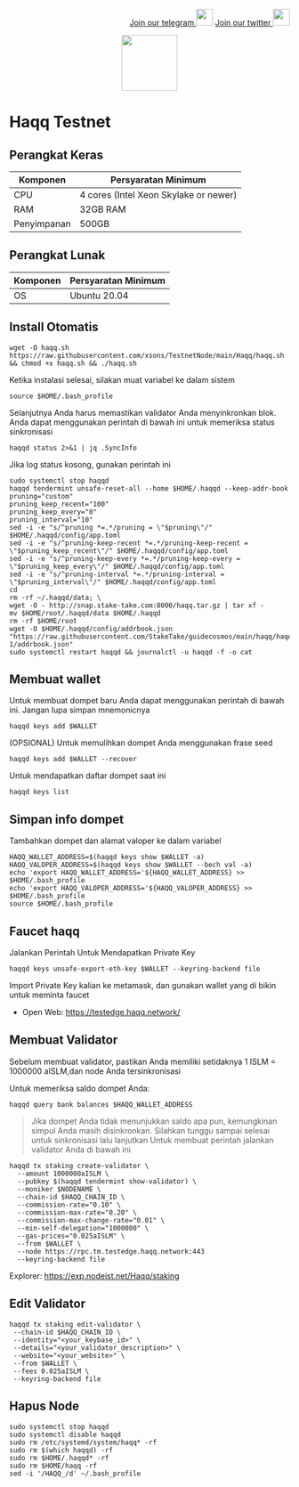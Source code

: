<p style="font-size:14px" align="right">
<a href="https://t.me/BeritaCryptoo" target="_blank">Join our telegram <img src="https://user-images.githubusercontent.com/50621007/183283867-56b4d69f-bc6e-4939-b00a-72aa019d1aea.png" width="30"/></a>
<a href="https://twitter.com/BeritaCryptoo" target="_blank">Join our twitter <img src="https://user-images.githubusercontent.com/108946833/184274157-08210464-fa03-493d-b01c-2420c67a524f.jpg" width="30"/></a>
</p>

<p align="center">
  <img width="100" height="auto" src="https://user-images.githubusercontent.com/38981255/187036471-e23ab080-2e03-46b7-8513-23e1f6612b4a.png">
</p>

# Haqq Testnet
## Perangkat Keras

|  Komponen |  Persyaratan Minimum |
| ------------ | ------------ |
| CPU  | 4 cores (Intel Xeon Skylake or newer) |
| RAM | 32GB RAM  |
| Penyimpanan  | 500GB |

## Perangkat Lunak

|Komponen | Persyaratan Minimum |
| ------------ | ------------ |
| OS | Ubuntu 20.04 | 

## Install Otomatis
```console
wget -O haqq.sh https://raw.githubusercontent.com/xsons/TestnetNode/main/Haqq/haqq.sh && chmod +x haqq.sh && ./haqq.sh
```
Ketika instalasi selesai, silakan muat variabel ke dalam sistem
```console
source $HOME/.bash_profile
```
Selanjutnya Anda harus memastikan validator Anda menyinkronkan blok. Anda dapat menggunakan perintah di bawah ini untuk memeriksa status sinkronisasi
```console
haqqd status 2>&1 | jq .SyncInfo
```
Jika log status kosong, gunakan perintah ini
```console
sudo systemctl stop haqqd 
haqqd tendermint unsafe-reset-all --home $HOME/.haqqd --keep-addr-book 
pruning="custom" 
pruning_keep_recent="100" 
pruning_keep_every="0" 
pruning_interval="10" 
sed -i -e "s/^pruning *=.*/pruning = \"$pruning\"/" $HOME/.haqqd/config/app.toml 
sed -i -e "s/^pruning-keep-recent *=.*/pruning-keep-recent = \"$pruning_keep_recent\"/" $HOME/.haqqd/config/app.toml 
sed -i -e "s/^pruning-keep-every *=.*/pruning-keep-every = \"$pruning_keep_every\"/" $HOME/.haqqd/config/app.toml 
sed -i -e "s/^pruning-interval *=.*/pruning-interval = \"$pruning_interval\"/" $HOME/.haqqd/config/app.toml 
cd 
rm -rf ~/.haqqd/data; \ 
wget -O - http://snap.stake-take.com:8000/haqq.tar.gz | tar xf - 
mv $HOME/root/.haqqd/data $HOME/.haqqd 
rm -rf $HOME/root 
wget -O $HOME/.haqqd/config/addrbook.json "https://raw.githubusercontent.com/StakeTake/guidecosmos/main/haqq/haqq_53211-1/addrbook.json" 
sudo systemctl restart haqqd && journalctl -u haqqd -f -o cat
```
## Membuat wallet
Untuk membuat dompet baru Anda dapat menggunakan perintah di bawah ini. Jangan lupa simpan mnemonicnya
```console
haqqd keys add $WALLET
```
(OPSIONAL) Untuk memulihkan dompet Anda menggunakan frase seed
```console
haqqd keys add $WALLET --recover
```
Untuk mendapatkan daftar dompet saat ini
```console
haqqd keys list
```
## Simpan info dompet
Tambahkan dompet dan alamat valoper ke dalam variabel
```console
HAQQ_WALLET_ADDRESS=$(haqqd keys show $WALLET -a)
HAQQ_VALOPER_ADDRESS=$(haqqd keys show $WALLET --bech val -a)
echo 'export HAQQ_WALLET_ADDRESS='${HAQQ_WALLET_ADDRESS} >> $HOME/.bash_profile
echo 'export HAQQ_VALOPER_ADDRESS='${HAQQ_VALOPER_ADDRESS} >> $HOME/.bash_profile
source $HOME/.bash_profile
```
## Faucet haqq
Jalankan Perintah Untuk Mendapatkan Private Key
```console
haqqd keys unsafe-export-eth-key $WALLET --keyring-backend file
```
Import Private Key kalian ke metamask, dan gunakan wallet yang di bikin untuk meminta faucet
- Open Web: https://testedge.haqq.network/

## Membuat Validator
Sebelum membuat validator, pastikan Anda memiliki setidaknya 1 ISLM = 1000000 aISLM,dan node Anda tersinkronisasi

Untuk memeriksa saldo dompet Anda:
```console
haqqd query bank balances $HAQQ_WALLET_ADDRESS
```
> Jika dompet Anda tidak menunjukkan saldo apa pun, kemungkinan simpul Anda masih disinkronkan. Silahkan tunggu sampai selesai untuk sinkronisasi lalu lanjutkan
Untuk membuat perintah jalankan validator Anda di bawah ini
```console
haqqd tx staking create-validator \
  --amount 1000000aISLM \
  --pubkey $(haqqd tendermint show-validator) \
  --moniker $NODENAME \
  --chain-id $HAQQ_CHAIN_ID \
  --commission-rate="0.10" \
  --commission-max-rate="0.20" \
  --commission-max-change-rate="0.01" \
  --min-self-delegation="1000000" \
  --gas-prices="0.025aISLM" \
  --from $WALLET \
  --node https://rpc.tm.testedge.haqq.network:443
  --keyring-backend file
```
Explorer: https://exp.nodeist.net/Haqq/staking

## Edit Validator
```console
haqqd tx staking edit-validator \
 --chain-id $HAQQ_CHAIN_ID \
 --identity="<your_keybase_id>" \
 --details="<your_validator_description>" \
 --website="<your_website>" \
 --from $WALLET \
 --fees 0.025aISLM \
 --keyring-backend file
```
## Hapus Node
```console
sudo systemctl stop haqqd
sudo systemctl disable haqqd
sudo rm /etc/systemd/system/haqq* -rf
sudo rm $(which haqqd) -rf
sudo rm $HOME/.haqqd* -rf
sudo rm $HOME/haqq -rf
sed -i '/HAQQ_/d' ~/.bash_profile
```

